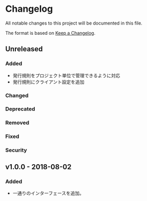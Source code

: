 # Changelog

All notable changes to this project will be documented in this file.

The format is based on [Keep a Changelog](http://keepachangelog.com/).

## Unreleased

### Added

- 発行規則をプロジェクト単位で管理できるように対応
- 発行規則にクライアント設定を追加

### Changed

### Deprecated

### Removed

### Fixed

### Security

## v1.0.0 - 2018-08-02

### Added

- 一通りのインターフェースを追加。
